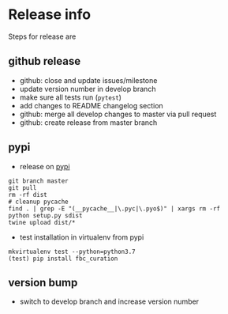 # Release info
Steps for release are
## github release
* github: close and update issues/milestone
* update version number in develop branch
* make sure all tests run (`pytest`)
* add changes to README changelog section
* github: merge all develop changes to master via pull request
* github: create release from master branch

## pypi
* release on [pypi](https://pypi.python.org/pypi/fbc_curation)
```
git branch master
git pull
rm -rf dist
# cleanup pycache
find . | grep -E "(__pycache__|\.pyc|\.pyo$)" | xargs rm -rf
python setup.py sdist
twine upload dist/*
```
* test installation in virtualenv from pypi
```
mkvirtualenv test --python=python3.7
(test) pip install fbc_curation
```

## version bump
* switch to develop branch and increase version number